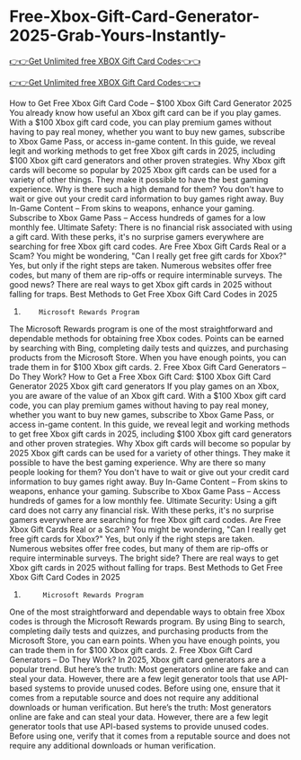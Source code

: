 # Free-Xbox-Gift-Card-Generator-2025-Grab-Yours-Instantly-

[👉👉Get Unlimited free XBOX Gift Card Codes👈👈](https://md.abdulmanik.com/xbox1/)

[👉👉Get Unlimited free XBOX Gift Card Codes👈👈](https://md.abdulmanik.com/xbox1/)

How to Get Free Xbox Gift Card Code – $100 Xbox Gift Card Generator 2025
 You already know how useful an Xbox gift card can be if you play games. With a $100 Xbox gift card code, you can play premium games without having to pay real money, whether you want to buy new games, subscribe to Xbox Game Pass, or access in-game content. In this guide, we reveal legit and working methods to get free Xbox gift cards in 2025, including $100 Xbox gift card generators and other proven strategies.
 Why Xbox gift cards will become so popular by 2025 Xbox gift cards can be used for a variety of other things. They make it possible to have the best gaming experience. Why is there such a high demand for them? You don't have to wait or give out your credit card information to buy games right away.  Buy In-Game Content – From skins to weapons, enhance your gaming.
 Subscribe to Xbox Game Pass – Access hundreds of games for a low monthly fee.
 Ultimate Safety: There is no financial risk associated with using a gift card.  With these perks, it's no surprise gamers everywhere are searching for free Xbox gift card codes.
 Are Free Xbox Gift Cards Real or a Scam?
 You might be wondering, "Can I really get free gift cards for Xbox?"  Yes, but only if the right steps are taken. Numerous websites offer free codes, but many of them are rip-offs or require interminable surveys. The good news? There are real ways to get Xbox gift cards in 2025 without falling for traps.
 Best Methods to Get Free Xbox Gift Card Codes in 2025
 1.         Microsoft Rewards Program
 The Microsoft Rewards program is one of the most straightforward and dependable methods for obtaining free Xbox codes. Points can be earned by searching with Bing, completing daily tests and quizzes, and purchasing products from the Microsoft Store. When you have enough points, you can trade them in for $100 Xbox gift cards.  2.         Free Xbox Gift Card Generators – Do They Work?
 How to Get a Free Xbox Gift Card: $100 Xbox Gift Card Generator 2025 Xbox gift card generators If you play games on an Xbox, you are aware of the value of an Xbox gift card.  With a $100 Xbox gift card code, you can play premium games without having to pay real money, whether you want to buy new games, subscribe to Xbox Game Pass, or access in-game content.  In this guide, we reveal legit and working methods to get free Xbox gift cards in 2025, including $100 Xbox gift card generators and other proven strategies.
 Why Xbox gift cards will become so popular by 2025 Xbox gift cards can be used for a variety of other things.  They make it possible to have the best gaming experience.  Why are there so many people looking for them? You don't have to wait or give out your credit card information to buy games right away.   Buy In-Game Content – From skins to weapons, enhance your gaming.
 Subscribe to Xbox Game Pass – Access hundreds of games for a low monthly fee.
 Ultimate Security: Using a gift card does not carry any financial risk. With these perks, it's no surprise gamers everywhere are searching for free Xbox gift card codes.
 Are Free Xbox Gift Cards Real or a Scam?
 You might be wondering, "Can I really get free gift cards for Xbox?"   Yes, but only if the right steps are taken.  Numerous websites offer free codes, but many of them are rip-offs or require interminable surveys.  The bright side? There are real ways to get Xbox gift cards in 2025 without falling for traps.
 Best Methods to Get Free Xbox Gift Card Codes in 2025
 1.          Microsoft Rewards Program
 One of the most straightforward and dependable ways to obtain free Xbox codes is through the Microsoft Rewards program. By using Bing to search, completing daily tests and quizzes, and purchasing products from the Microsoft Store, you can earn points. When you have enough points, you can trade them in for $100 Xbox gift cards.   2.          Free Xbox Gift Card Generators – Do They Work?
 In 2025, Xbox gift card generators are a popular trend. But here’s the truth:
 Most generators online are fake and can steal your data.
 However, there are a few legit generator tools that use API-based systems to provide unused codes.
 Before using one, ensure that it comes from a reputable source and does not require any additional downloads or human verification.     But here’s the truth:
 Most generators online are fake and can steal your data.
 However, there are a few legit generator tools that use API-based systems to provide unused codes.
 Before using one, verify that it comes from a reputable source and does not require any additional downloads or human verification.
